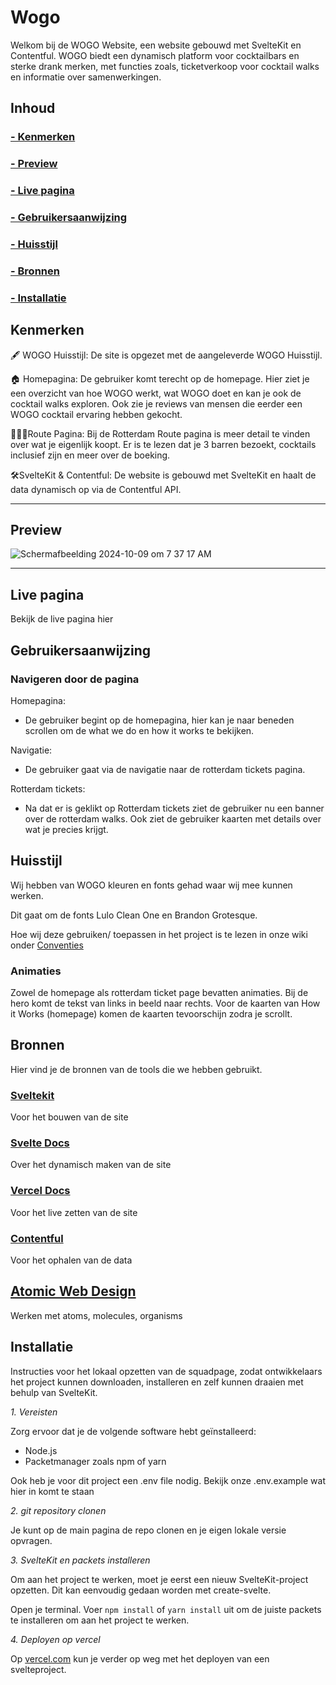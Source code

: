 # Wogo
Welkom bij de WOGO Website, een website gebouwd met SvelteKit en Contentful. WOGO biedt een dynamisch platform voor cocktailbars en sterke drank merken, met functies zoals, ticketverkoop voor cocktail walks en informatie over samenwerkingen.

## Inhoud

### [- Kenmerken](https://github.com/Seijno/wogo?tab=readme-ov-file#kenmerken)
### [- Preview ](https://github.com/Seijno/wogo?tab=readme-ov-file#preview)
### [- Live pagina](https://github.com/Seijno/wogo?tab=readme-ov-file#live-pagina)
### [- Gebruikersaanwijzing](https://github.com/Seijno/wogo?tab=readme-ov-file#gebruikersaanwijzing)
### [- Huisstijl](https://github.com/Seijno/wogo?tab=readme-ov-file#gebruikersaanwijzing)
### [- Bronnen](https://github.com/Seijno/wogo?tab=readme-ov-file#gebruikersaanwijzing)
### [- Installatie](https://github.com/Seijno/wogo?tab=readme-ov-file#installatie)


## Kenmerken
🖋 WOGO Huisstijl: De site is opgezet met de aangeleverde WOGO Huisstijl. 

🏠 Homepagina: De gebruiker komt terecht op de homepage. Hier ziet je een overzicht van hoe WOGO werkt, wat WOGO doet en kan je ook de cocktail walks exploren. Ook zie je reviews van mensen die eerder een WOGO cocktail ervaring hebben gekocht. 

🚶🏽‍♀️Route Pagina: Bij de Rotterdam Route pagina is meer detail te vinden over wat je eigenlijk koopt. Er is te lezen dat je 3 barren bezoekt, cocktails inclusief zijn en meer over de boeking.

🛠SvelteKit & Contentful: De website is gebouwd met SvelteKit en haalt de data dynamisch op via de Contentful API.

------------------------------------------------------------------------------------------------------------------
## Preview
![Schermafbeelding 2024-10-09 om 7 37 17 AM](https://github.com/user-attachments/assets/47271912-3dd8-4516-8c91-b490b0b8c2dc)

------------------------------------------------------------------------------------------------------------------


## Live pagina

Bekijk de live pagina hier 

## Gebruikersaanwijzing
### Navigeren door de pagina
Homepagina:
- De gebruiker begint op de homepagina, hier kan je naar beneden scrollen om de what we do en how it works te bekijken.

Navigatie:
- De gebruiker gaat via de navigatie naar de rotterdam tickets pagina.

Rotterdam tickets:
- Na dat er is geklikt op Rotterdam tickets ziet de gebruiker nu een banner over de rotterdam walks. Ook ziet de gebruiker kaarten met details over wat je precies krijgt.

## Huisstijl

Wij hebben van WOGO kleuren en fonts gehad waar wij mee kunnen werken. 

Dit gaat om de fonts Lulo Clean One en Brandon Grotesque.

Hoe wij deze gebruiken/ toepassen in het project is te lezen in onze wiki onder [Conventies](https://github.com/Seijno/wogo/wiki/Conventies)

### Animaties
Zowel de homepage als rotterdam ticket page bevatten animaties. Bij de hero komt de tekst van links in beeld naar rechts. Voor de kaarten van How it Works (homepage) komen de kaarten tevoorschijn zodra je scrollt.

## Bronnen
Hier vind je de bronnen van de tools die we hebben gebruikt. 

### [Sveltekit](https://kit.svelte.dev/)
Voor het bouwen van de site

### [Svelte Docs](https://svelte.dev/docs/special-elements#svelte-component)
Over het dynamisch maken van de site

### [Vercel Docs](https://vercel.com/docs/frameworks/sveltekit)
Voor het live zetten van de site

### [Contentful](https://www.contentful.com)
Voor het ophalen van de data

## [Atomic Web Design](https://bradfrost.com/blog/post/atomic-web-design/)
Werken met atoms, molecules, organisms

## Installatie
Instructies voor het lokaal opzetten van de squadpage, zodat ontwikkelaars het project kunnen downloaden, installeren en zelf kunnen draaien met behulp van SvelteKit.

*1. Vereisten*

Zorg ervoor dat je de volgende software hebt geïnstalleerd:

- Node.js
- Packetmanager zoals npm of yarn

Ook heb je voor dit project een .env file nodig. Bekijk onze .env.example wat hier in komt te staan

*2. git repository clonen*

Je kunt op de main pagina de repo clonen en je eigen lokale versie opvragen.

*3. SvelteKit en packets installeren*

Om aan het project te werken, moet je eerst een nieuw SvelteKit-project opzetten. Dit kan eenvoudig gedaan worden met create-svelte.

Open je terminal.
Voer ```npm install``` of ```yarn install``` uit om de juiste packets te installeren om aan het project te werken.

*4. Deployen op vercel*

Op [vercel.com](https://vercel.com/docs/frameworks/sveltekit) kun je verder op weg met het deployen van een svelteproject. 

